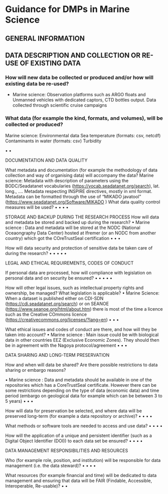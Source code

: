 # Guidance for DMPs in Marine Science

## GENERAL INFORMATION


## DATA DESCRIPTION AND COLLECTION OR RE-USE OF EXISTING DATA

### How will new data be collected or produced and/or how will existing data be re-used?
- Marine science: Observation platforms such as ARGO floats and Unmanned vehicles with dedicated captors, CTD bottles output. Data collected through scientific cruise campaigns

### What data (for example the kind, formats, and volumes), will be collected or produced?
Marine science: Environmental data 
Sea temperature (formats: csv, netcdf)
Contaminants in water  (formats: csv)
Turbidity




• 
• 

DOCUMENTATION AND DATA QUALITY

What metadata and documentation (for example the methodology of data collection and way of organising data) will accompany the data?
Marine science: Metadata with description of parameters using the BODC/Seadatanet vocabularies (https://vocab.seadatanet.org/search), lat. long., …. Metadata respecting INSPIRE directives, mostly in xml format. Metadata can be formatted through the use of “MIKADO javatool” (https://www.seadatanet.org/Software/MIKADO )
What data quality control measures will be used?
•
•
•
• 

STORAGE AND BACKUP DURING THE RESEARCH PROCESS
How will data and metadata be stored and backed up during the research?
• Marine science : Data and metadata will be stored at the NODC (National Oceaongraphy Data Center) hosted at Ifremer (or an NODC from another country) which got the COreTrustSeal certification
• 
• 
• 

How will data security and protection of sensitive data be taken care of during the research?
•
•
•
•
•

LEGAL AND ETHICAL REQUIREMENTS, CODES OF CONDUCT

If personal data are processed, how will compliance with legislation on personal data and on security be ensured?
•
•
•
•
•

How will other legal issues, such as intellectual property rights and ownership, be managed? What legislation is applicable?
•  Marine Science: When a dataset is published either on CDI-SDN (https://cdi.seadatanet.org/search) or on SEANOE (https://www.seanoe.org/html/about.htm) there is most of the time a licence such as the Creative COmmons licence (https://creativecommons.org/licenses/?lang=en)
• 
•
•

What ethical issues and codes of conduct are there, and how will they be taken into account?
•  Marine science : Main issue could be with biological data in other countries EEZ (Exclusive Economic Zones). They should then be in agreement with the Nagoya protocol/agreement
• 
•
•


DATA SHARING AND LONG-TERM PRESERVATION

How and when will data be shared? Are there possible restrictions to data sharing or embargo
reasons?

• Marine science : Data and metadata should be available in one of the repositories which has a CoreTrustSeal certificate. However there can be some restrictions depending on the type of data (economic data) and time period (embargo on geological data for example which can be between 3 to 5 years)
• 
•
•

How will data for preservation be selected, and where data will be preserved long-term (for
example a data repository or archive)?
• 
• 
• 
• 

What methods or software tools are needed to access and use data?
• 
•
•
• 

How will the application of a unique and persistent identifier (such as a Digital Object Identifier
(DOI)) to each data set be ensured?
• 
•
•
• 

DATA MANAGEMENT RESPONSIBILITIES AND RESOURCES

Who (for example role, position, and institution) will be responsible for data management (i.e. the data steward)?
• 
• 
• 
• 

What resources (for example financial and time) will be dedicated to data management and ensuring that data will be FAIR (Findable, Accessible, Interoperable, Re-usable)?
• 
• 


